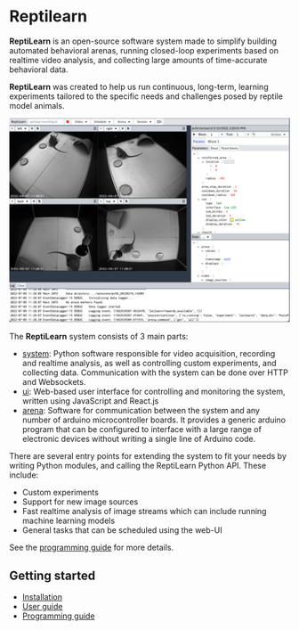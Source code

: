 # Reptilearn

__ReptiLearn__ is an open-source software system made to simplify building automated behavioral arenas, running closed-loop experiments based on realtime video analysis, and collecting large amounts of time-accurate behavioral data. 

__ReptiLearn__ was created to help us run continuous, long-term, learning experiments tailored to the specific needs and challenges posed by reptile model animals. 

![ReptiLearn user interface](/docs/reptilearn-ui.png)

The __ReptiLearn__ system consists of 3 main parts:
- [system](system): Python software responsible for video acquisition, recording and realtime analysis, as well as controlling custom experiments, and collecting data. Communication with the system can be done over HTTP and Websockets.
- [ui](ui): Web-based user interface for controlling and monitoring the system, written using JavaScript and React.js
- [arena](arena): Software for communication between the system and any number of arduino microcontroller boards. It provides a generic arduino program that can be configured to interface with a large range of electronic devices without writing a single line of Arduino code.

There are several entry points for extending the system to fit your needs by writing Python modules, and calling the ReptiLearn Python API. These include:
- Custom experiments
- Support for new image sources
- Fast realtime analysis of image streams which can include running machine learning models
- General tasks that can be scheduled using the web-UI

See the [programming guide](docs/programming_guide.md) for more details. 

## Getting started

- [Installation](docs/installation.md)
- [User guide](docs/user_guide.md)
- [Programming guide](docs/programming_guide.md)
